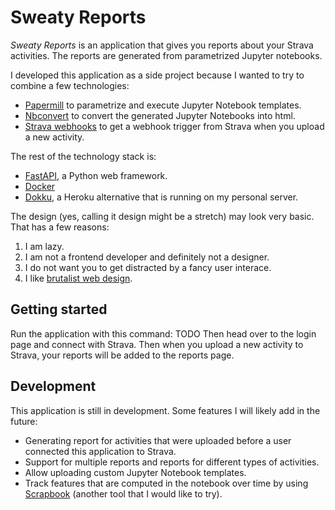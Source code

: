 # Sweaty Reports

*Sweaty Reports* is an application that gives you reports about your Strava activities. The reports are generated from parametrized Jupyter notebooks.

I developed this application as a side project because I wanted to try to combine a few technologies:

- [Papermill](https://papermill.readthedocs.io/en/latest/) to parametrize and execute Jupyter Notebook templates.
- [Nbconvert](https://nbconvert.readthedocs.io/en/latest/) to convert the generated Jupyter Notebooks into html.
- [Strava webhooks](https://developers.strava.com/docs/webhooks/) to get a webhook trigger from Strava when you upload a new activity.

The rest of the technology stack is:
- [FastAPI](https://fastapi.tiangolo.com/), a Python web framework.
- [Docker](https://www.docker.com/)
- [Dokku](http://dokku.viewdocs.io/dokku/), a Heroku alternative that is running on my personal server.

The design (yes, calling it design might be a stretch) may look very basic.
That has a few reasons:
1. I am lazy.
2. I am not a frontend developer and definitely not a designer.
3. I do not want you to get distracted by a fancy user interace.
4. I like [brutalist web design](https://brutalist-web.design/).

## Getting started
Run the application with this command: TODO
Then head over to the login page and connect with Strava. Then when you upload a new activity to Strava, your reports will be added to the reports page.

## Development
This application is still in development. Some features I will likely add in the future:
- Generating report for activities that were uploaded before a user connected this application to Strava.
- Support for multiple reports and reports for different types of activities.
- Allow uploading custom Jupyter Notebook templates.
- Track features that are computed in the notebook over time by using [Scrapbook](https://nteract-scrapbook.readthedocs.io/) (another tool that I would like to try).

